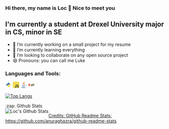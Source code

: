 ### Hi there, my name is Loc 👋 Nice to meet you

<!--
**shenlong2010/shenlong2010** is a ✨ _special_ ✨ repository because its `README.md` (this file) appears on your GitHub profile.
-->

## I'm currently a student at Drexel University major in CS, minor in SE

- 🔭 I’m currently working on a small project for my resume
- 🌱 I’m currently learning everything
- 👯 I’m looking to collaborate on any open source project
- 😄 Pronouns: you can call me Luke

### Languages and Tools:

<code><img height="20" src="https://raw.githubusercontent.com/github/explore/80688e429a7d4ef2fca1e82350fe8e3517d3494d/topics/python/python.png"></code>
<code><img height="20" src="https://raw.githubusercontent.com/github/explore/80688e429a7d4ef2fca1e82350fe8e3517d3494d/topics/javascript/javascript.png"></code>
<code><img height="20" src="https://raw.githubusercontent.com/github/explore/80688e429a7d4ef2fca1e82350fe8e3517d3494d/topics/java/java.png"></code>
<code><img height="20" src="https://raw.githubusercontent.com/github/explore/80688e429a7d4ef2fca1e82350fe8e3517d3494d/topics/git/git.png"></code>

[![Top Langs](https://github-readme-stats.vercel.app/api/top-langs/?username=shenlong2010&layout=compact)](https://github.com/shenlong2010/github-readme-stats)


<summary>:zap: Github Stats</summary>
<a href="https://github.com/anuraghazra/github-readme-stats">
  <img align="left" alt="Loc's Github Stats" src="https://github-readme-stats.vercel.app/api?username=shenlong2010&show_icons=true" />

Credits:
GitHub Readme Stats: https://github.com/anuraghazra/github-readme-stats

